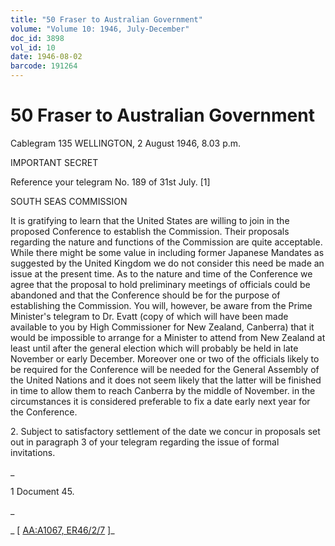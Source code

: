 ```yaml
---
title: "50 Fraser to Australian Government"
volume: "Volume 10: 1946, July-December"
doc_id: 3898
vol_id: 10
date: 1946-08-02
barcode: 191264
---
```


# 50 Fraser to Australian Government

Cablegram 135 WELLINGTON, 2 August 1946, 8.03 p.m.

IMPORTANT SECRET

Reference your telegram No. 189 of 31st July. [1]

SOUTH SEAS COMMISSION

It is gratifying to learn that the United States are willing to join in the proposed Conference to establish the Commission. Their proposals regarding the nature and functions of the Commission are quite acceptable. While there might be some value in including former Japanese Mandates as suggested by the United Kingdom we do not consider this need be made an issue at the present time. As to the nature and time of the Conference we agree that the proposal to hold preliminary meetings of officials could be abandoned and that the Conference should be for the purpose of establishing the Commission. You will, however, be aware from the Prime Minister's telegram to Dr. Evatt (copy of which will have been made available to you by High Commissioner for New Zealand, Canberra) that it would be impossible to arrange for a Minister to attend from New Zealand at least until after the general election which will probably be held in late November or early December. Moreover one or two of the officials likely to be required for the Conference will be needed for the General Assembly of the United Nations and it does not seem likely that the latter will be finished in time to allow them to reach Canberra by the middle of November. in the circumstances it is considered preferable to fix a date early next year for the Conference.

2\. Subject to satisfactory settlement of the date we concur in proposals set out in paragraph 3 of your telegram regarding the issue of formal invitations.

_

1 Document 45.

_

_ [ [AA:A1067, ER46/2/7](http://www.naa.gov.au/cgi-bin/Search?O=I&Number=191264) ]_
